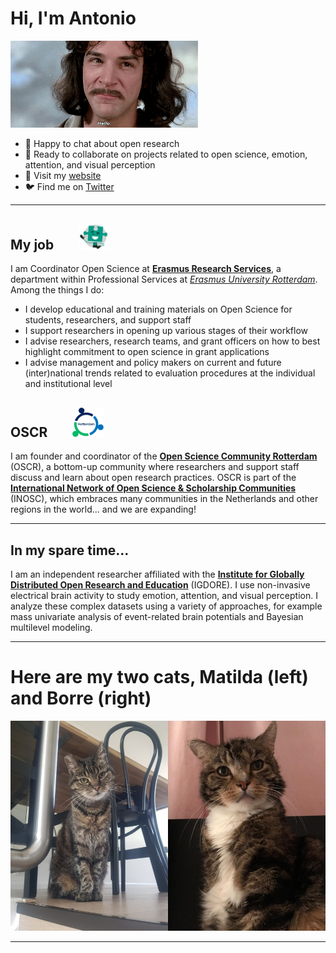 # Hi, I'm Antonio

<img src="./media/Montoya.gif" width="300" />

- 💬 Happy to chat about open research
- 👯 Ready to collaborate on projects related to open science, emotion, attention, and visual perception
- 🔗 Visit my [website](https://antonio-schettino.com)
- 🐦 Find me on [Twitter](https://twitter.com/asch3tti)

***

## My job &nbsp;&nbsp;&nbsp;&nbsp;&nbsp;&nbsp; <img src="./media/ERS.jpg" width="50" />

I am Coordinator Open Science at [**Erasmus Research Services**](https://www.eur.nl/en/research/research-services), a department within Professional Services at [*Erasmus University Rotterdam*](https://www.eur.nl/en). Among the things I do:

- I develop educational and training materials on Open Science for students, researchers, and support staff
- I support researchers in opening up various stages of their workflow 
- I advise researchers, research teams, and grant officers on how to best highlight commitment to open science in grant applications
- I advise management and policy makers on current and future (inter)national trends related to evaluation procedures at the individual and institutional level

## OSCR &nbsp;&nbsp;&nbsp;&nbsp;&nbsp;&nbsp; <img src="./media/OSCR.jpg" width="50" />

I am founder and coordinator of the [**Open Science Community Rotterdam**](https://www.openscience-rotterdam.com/home/) (OSCR), a bottom-up community where researchers and support staff discuss and learn about open research practices.​ OSCR is part of the [**International Network of Open Science & Scholarship Communities**](https://doi.org/10.1093/scipol/scab039) (INOSC), which embraces many communities in the Netherlands and other regions in the world... and we are expanding! 

***

## In my spare time...

I am an independent researcher affiliated with the [**Institute for Globally Distributed Open Research and Education**](https://igdore.org) (IGDORE). I use non-invasive electrical brain activity to study emotion, attention, and visual perception. I analyze these complex datasets using a variety of approaches, for example mass univariate analysis of event-related brain potentials and Bayesian multilevel modeling.

***

# Here are my two cats, Matilda (left) and Borre (right)

<img src="./media/Matilda-Borre.jpg" width="700" />

***
